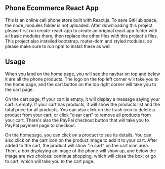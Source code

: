 ## Phone Ecommerce React App
This is an online cell phone store built with React.js. To save GitHub space, the node_modules folder is not uploaded. After downloading this project, please first run create-react-app to create an original react app folder with all basic modules there, then replace the other files with this project's files. This project also installed bootstrap, router-dom and styled modules, so please make sure to run npm to install these as well.

## Usage
When you land on the home page, you will see the navbar on top and below it are all the phone products. The logo on the top left corner will take you to the home page, and the cart button on the top right corner will take you to the cart page. 

On the cart page, ff your cart is empty, it will display a message saying your cart is empty. If your cart has products, it will show the products list and the total price for all products. You can also click on the trash icon to delete a product from your cart, or click "clear cart" to remove all products from your cart. There's also the PayPal checkout button that will take you to PayPal payment page to checkout.

On the homepage, you can click on a product to see its details. You can also click on the cart icon on the product image to add it to your cart. After added to the cart, the product will show "in cart" on the cart icon area. Then, a box displaying an image of the phone will show up, and below the image are two choices: continue shopping, which will close the box; or go to cart, which will take you to the cart page.